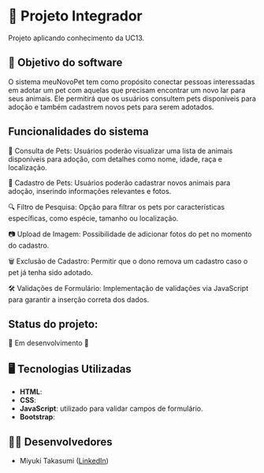 # 🚀 Projeto Integrador
Projeto aplicando conhecimento da UC13.

## 📝 Objetivo do software 
O sistema meuNovoPet tem como propósito conectar pessoas interessadas em adotar um pet com aquelas que precisam encontrar um novo lar para seus animais. Ele permitirá que os usuários consultem pets disponíveis para adoção e também cadastrem novos pets para serem adotados.

## Funcionalidades do sistema

📌 Consulta de Pets: Usuários poderão visualizar uma lista de animais disponíveis para adoção, com detalhes como nome, idade, raça e localização.

📝 Cadastro de Pets: Usuários poderão cadastrar novos animais para adoção, inserindo informações relevantes e fotos.

🔍 Filtro de Pesquisa: Opção para filtrar os pets por características específicas, como espécie, tamanho ou localização.

📷 Upload de Imagem: Possibilidade de adicionar fotos do pet no momento do cadastro.

🗑️ Exclusão de Cadastro: Permitir que o dono remova um cadastro caso o pet já tenha sido adotado.

🛠️ Validações de Formulário: Implementação de validações via JavaScript para garantir a inserção correta dos dados.


##  Status do projeto:
🚧 Em desenvolvimento 🚧

## 🖥️ Tecnologias Utilizadas
- **HTML**:
- **CSS**:
- **JavaScript**: utilizado para validar campos de formulário.
- **Bootstrap**: 
  
## 🧑‍💻 Desenvolvedores
- Miyuki Takasumi ([LinkedIn](https://www.linkedin.com/in/miyuki-takasumi-a5270b356/))

